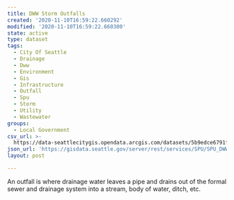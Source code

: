 ```yaml
---
title: DWW Storm Outfalls
created: '2020-11-10T16:59:22.660292'
modified: '2020-11-10T16:59:22.660300'
state: active
type: dataset
tags:
  - City Of Seattle
  - Drainage
  - Dww
  - Environment
  - Gis
  - Infrastructure
  - Outfall
  - Spu
  - Storm
  - Utility
  - Wastewater
groups:
  - Local Government
csv_url: >-
  https://data-seattlecitygis.opendata.arcgis.com/datasets/5b9edce6791f406fa8fa391e55e07345_6.csv?outSR=%7B%22latestWkid%22%3A2926%2C%22wkid%22%3A2926%7D
json_url: 'https://gisdata.seattle.gov/server/rest/services/SPU/SPU_DWW/MapServer/6'
layout: post

---
```

<div style='text-align:Left;'><div><p><span><span>An outfall is where drainage water leaves a pipe and drains out of the formal sewer and drainage system into a stream, body of water, ditch, etc.</span></span></p></div></div>
